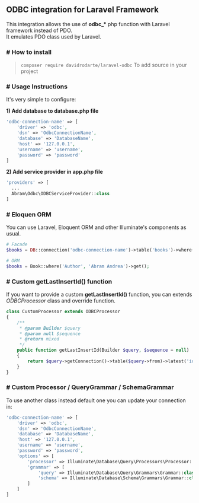 ## ODBC integration for Laravel Framework
This integration allows the use of <b>odbc_*</b> php function with Laravel framework instead of PDO.<br>
It emulates PDO class used by Laravel.

### # How to install
> `composer require davidrodarte/laravel-odbc` To add source in your project

### # Usage Instructions
It's very simple to configure:

**1) Add database to database.php file**
```PHP
'odbc-connection-name' => [
    'driver' => 'odbc',
    'dsn' => 'OdbcConnectionName',
    'database' => 'DatabaseName',
    'host' => '127.0.0.1',
    'username' => 'username',
    'password' => 'password'
]
```

**2) Add service provider in app.php file**
```PHP
'providers' => [
  ...
  Abram\Odbc\ODBCServiceProvider::class
]
```

### # Eloquen ORM
You can use Laravel, Eloquent ORM and other Illuminate's components as usual.
```PHP
# Facade
$books = DB::connection('odbc-connection-name')->table('books')->where('Author', 'Abram Andrea')->get();

# ORM
$books = Book::where('Author', 'Abram Andrea')->get();
```

### # Custom getLastInsertId() function
If you want to provide a custom <b>getLastInsertId()</b> function, you can extends *ODBCProcessor* class and override function.<br>
```PHP
class CustomProcessor extends ODBCProcessor
{
    /**
     * @param Builder $query
     * @param null $sequence
     * @return mixed
     */
    public function getLastInsertId(Builder $query, $sequence = null)
    {
        return $query->getConnection()->table($query->from)->latest('id')->first()->getAttribute($sequence);
    }
}
```

### # Custom Processor / QueryGrammar / SchemaGrammar
To use another class instead default one you can update your connection in:
```PHP
'odbc-connection-name' => [
    'driver' => 'odbc',
    'dsn' => 'OdbcConnectionName',
    'database' => 'DatabaseName',
    'host' => '127.0.0.1',
    'username' => 'username',
    'password' => 'password',
    'options' => [
        'processor' => Illuminate\Database\Query\Processors\Processor::class,   //default
        'grammar' => [
            'query' => Illuminate\Database\Query\Grammars\Grammar::class,       //default
            'schema' => Illuminate\Database\Schema\Grammars\Grammar::class      //default
        ]
    ]
]
```
